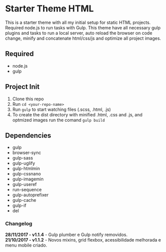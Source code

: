 # Starter Theme HTML
This is a starter theme with all my initial setup for static HTML projects. Required node.js to run tasks with Gulp. This theme have all necessary gulp plugins and tasks to run a local server, auto reload the browser on code change, minify and concatenate html/css/js and optimize all project images.

## Required
* node.js
* gulp

## Project Init
1. Clone this repo
2. Run `cd <your-repo-name>`
3. Run `gulp` to start watching files (.scss, .html, .js)
4. To create the dist directory with minified .html, .css and .js, and optmized images run the comand `gulp build`

## Dependencies
* gulp
* browser-sync
* gulp-sass
* gulp-uglify
* gulp-htmlmin
* gulp-cssnano
* gulp-imagemin
* gulp-useref
* run-sequence
* gulp-autoprefixer
* gulp-cache
* gulp-if
* del

### Changelog
**28/11/2017 - v1.1.4** - Gulp plumber e Gulp notify removidos.  
**21/10/2017 - v1.1.2** - Novos mixins, grid flexbox, acessibilidade melhorada e menu mobile criado.